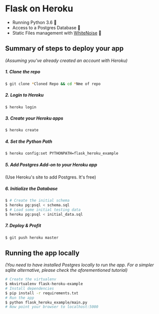 # Flask on Heroku 



* Running Python 3.6 🐍
* Access to a Postgres Database 📘
* Static Files management with [WhiteNoise](http://whitenoise.evans.io/en/stable/) 🔌


## Summary of steps to deploy your app
_(Assuming you've already created an account with Heroku)_

##### 1. Clone the repo
```bash
$ git clone *Cloned Repo && cd *Nme of repo
```

##### 2. Login to Heroku
```bash
$ heroku login
```

##### 3. Create your Heroku apps
```bash
$ heroku create
```

##### 4. Set the Python Path
```bash
$ heroku config:set PYTHONPATH=flask_heroku_example
```

##### 5. Add Postgres Add-on to your Heroku app
(Use Heroku's site to add Postgres. It's free)

##### 6. Initialize the Database
```bash
$ # Create the initial schema
$ heroku pg:psql < schema.sql
$ # Load some initial testing data
$ heroku pg:psql < initial_data.sql
```

##### 7. Deploy & Profit
```bash
$ git push heroku master
```

## Running the app locally
_(You need to have installed Postgres locally to run the app. For a simpler sqlite alternative, please check the aforementioned tutorial)_

```bash
# Create the virtualenv
$ mkvirtualenv flask-heroku-example
# Install dependencies
$ pip install -r requirements.txt
# Run the app
$ python flask_heroku_example/main.py
# Now point your browser to localhost:5000
```

